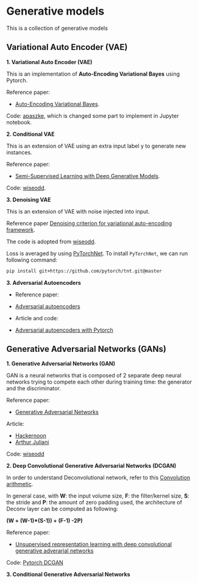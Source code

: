 # Generative models
This is a collection of generative models

## Variational Auto Encoder (VAE)

**1. Variational Auto Encoder (VAE)**

This is an implementation of **Auto-Encoding Variational Bayes** using Pytorch.

Reference paper:
-  [Auto-Encoding Variational Bayes](https://arxiv.org/abs/1312.6114).

Code: [apaszke](https://github.com/pytorch/examples/blob/master/vae/main.py), which is changed some part to implement in Jupyter notebook.

**2. Conditional VAE**

This is an extension of VAE using an extra input label y to generate new instances.

Reference paper:
-  [Semi-Supervised Learning with Deep Generative Models](https://arxiv.org/abs/1406.5298).

Code: [wiseodd](https://github.com/wiseodd/generative-models/tree/master/VAE/conditional_vae).

**3. Denoising VAE**

This is an extension of VAE with noise injected into input.

Reference paper [Denoising criterion for variational auto-encoding framework](https://arxiv.org/abs/1511.06406).

The code is adopted from [wiseodd](https://github.com/wiseodd/generative-models/blob/master/VAE/denoising_vae/dvae_pytorch.py).

Loss is averaged by using [PyTorchNet](https://github.com/pytorch/tnt). To install ```PyTorchNet```, we can run following command:
```sh
pip install git+https://github.com/pytorch/tnt.git@master
```

**3. Adversarial Autoencoders**
- Reference paper: 
- [Adversarial autoencoders](https://arxiv.org/abs/1511.05644)

- Article and code: 
- [Adversarial autoencoders with Pytorch](https://blog.paperspace.com/adversarial-autoencoders-with-pytorch/)

## Generative Adversarial Networks (GANs)

**1. Generative Adversarial Networks (GAN)**

GAN is a neural networks that is composed of 2 separate deep neural networks trying to compete each other during training time: the generator and the discriminator.

Reference paper: 
- [Generative Adversarial Networks](https://arxiv.org/abs/1406.2661)

Article:
- [Hackernoon](https://hackernoon.com/how-do-gans-intuitively-work-2dda07f247a1#.4ppap66hn)
- [Arthur Juliani](https://medium.com/@awjuliani/generative-adversarial-networks-explained-with-a-classic-spongebob-squarepants-episode-54deab2fce39#.w5pqccvbr)

Code: [wiseodd](https://github.com/wiseodd/generative-models/blob/master/GAN/vanilla_gan/gan_pytorch.py)

**2. Deep Convolutional Generative Adversarial Networks (DCGAN)**

In order to understand Deconvolutional network, refer to this [Convolution arithmetic](https://github.com/vdumoulin/conv_arithmetic).

In general case, with **W**: the input volume size, **F**: the filter/kernel size, **S**: the stride and **P**: the amount of zero padding used, the architecture of Deconv layer can be computed as following:

**(W + (W-1)*(S-1)) + (F-1) -2P)**

Reference paper: 
- [Unsupervised representation learning with deep convolutional generative adverarial networks](https://arxiv.org/pdf/1511.06434.pdf)

Code: [Pytorch DCGAN](https://github.com/pytorch/examples/blob/master/dcgan/main.py)


**3. Conditional Generative Adversarial Networks**